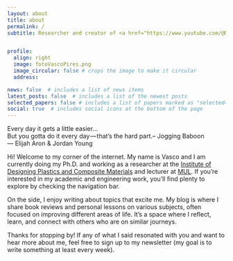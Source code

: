 ```yaml
---
layout: about
title: about
permalink: /
subtitle: Researcher and creator of <a href="https://www.youtube.com/@MadewithAtoms">Made with Atoms</a> Youtube Channel


profile:
  align: right
  image: fotoVascoPires.png
  image_circular: false # crops the image to make it circular
  address: 

news: false  # includes a list of news items
latest_posts: false  # includes a list of the newest posts
selected_papers: false # includes a list of papers marked as "selected={true}"
social: true  # includes social icons at the bottom of the page
---
```


<i class="fas fa-quote-left"></i>
  Every day it gets a little easier…<br />
  But you gotta do it every day — that’s the hard part.–&nbsp;Jogging Baboon
<i class="fas fa-quote-right"></i><br />
  —&nbsp;Elijah Aron & Jordan Young



Hi! Welcome to my corner of the internet. My name is Vasco and I am currently doing my Ph.D. and working as a researcher at the [Institute of Designing Plastics and Composite Materials](https://www.kunststofftechnik.at/en/konstruieren) and lecturer at [MUL](https://www.unileoben.ac.at/en/). If you’re interested in my academic and engineering work, you’ll find plenty to explore by checking the navigation bar.

<!--
It is a fascinating area with a lot of challenges, and I hope my work, even in small ways, can contribute to advancements that make a difference — whether that's in exploring new planets, improving satellite surveillance, or reducing the weight and emissions of aircraft.
-->

<!--
I am passionate about teaching and mentoring, always looking for ways to make learning more engaging and interactive, especially through visualization and animations. This was the main reason for the creation of my YouTube channel, where I am planning to post content soon - so stay tuned for that. 
-->

On the side, I enjoy writing about topics that excite me. My blog is where I share book reviews and personal lessons on various subjects, often focused on improving different areas of life. It’s a space where I reflect, learn, and connect with others who are on similar journeys.

Thanks for stopping by! If any of what I said resonated with you and want to hear more about me, feel free to sign up to my newsletter (my goal is to write something at least every week). 

<!--
Write your biography here. Tell the world about yourself. Link to your favorite [subreddit](http://reddit.com). You can put a picture in, too. The code is already in, just name your picture `prof_pic.jpg` and put it in the `img/` folder.test

Put your address / P.O. box / other info right below your picture. You can also disable any of these elements by editing `profile` property of the YAML header of your `_pages/about.md`. Edit `_bibliography/papers.bib` and Jekyll will render your [publications page](/al-folio/publications/) automatically.

Link to your social media connections, too. This theme is set up to use [Font Awesome icons](http://fortawesome.github.io/Font-Awesome/) and [Academicons](https://jpswalsh.github.io/academicons/), like the ones below. Add your Facebook, Twitter, LinkedIn, Google Scholar, or just disable all of them.
-->